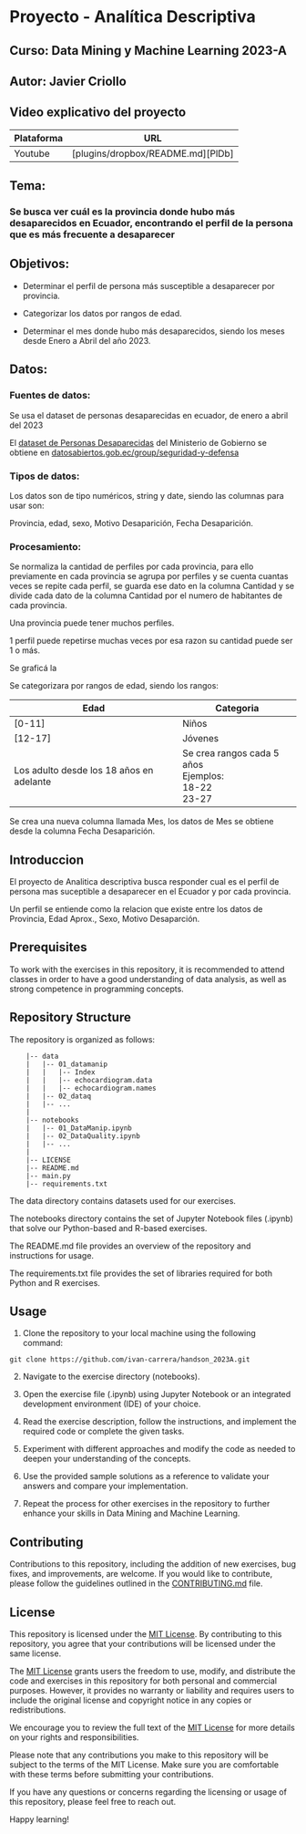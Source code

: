 # Proyecto - Analítica Descriptiva

## Curso: Data Mining y Machine Learning 2023-A

## Autor: Javier Criollo

## Video explicativo del proyecto

| Plataforma | URL |
| ------ | ------ |
| Youtube | [plugins/dropbox/README.md][PlDb] |

## Tema: 

### Se busca ver cuál es la provincia donde hubo más desaparecidos en Ecuador, encontrando el perfil de la persona que es más frecuente a desaparecer

## Objetivos:

- Determinar el perfil de persona más susceptible a desaparecer por provincia.

- Categorizar los datos por rangos de edad.

- Determinar el mes donde hubo más desaparecidos, siendo los meses desde Enero a Abril del año 2023.

## Datos:

### Fuentes de datos:

Se usa el dataset de personas desaparecidas en ecuador, de enero a abril del 2023

El [dataset de Personas Desaparecidas](https://www.datosabiertos.gob.ec/dataset/personas-desaparecidas) del Ministerio de Gobierno se obtiene en [datosabiertos.gob.ec/group/seguridad-y-defensa](https://www.datosabiertos.gob.ec/group/seguridad-y-defensa) 

### Tipos de datos:

Los datos son de tipo numéricos, string y date, siendo las columnas para usar son:

Provincia, edad, sexo, Motivo Desaparición, Fecha Desaparición.

### Procesamiento:

Se normaliza la cantidad de perfiles por cada provincia, para ello previamente en cada provincia se agrupa por perfiles y se cuenta cuantas veces se repite cada perfil, se guarda ese dato en la columna Cantidad y se divide cada dato de la columna Cantidad por el numero de habitantes de cada provincia. 

Una provincia puede tener muchos perfiles.

1 perfil puede repetirse muchas veces por esa razon su cantidad puede ser 1 o más.

Se graficá la 

Se categorizara por rangos de edad, siendo los rangos:

| Edad  | Categoria |
| ------ | ------ |
| [0-11] | Niños |
| [12-17] | Jóvenes |
| Los adulto desde los 18 años en adelante |  Se crea rangos cada 5 años<br>Ejemplos:<br>18-22<br>23-27 |

Se crea una nueva columna llamada Mes, los datos de Mes se obtiene desde la columna Fecha Desaparición.

## Introduccion 

El proyecto de Analitica descriptiva busca responder cual es el perfil de persona mas suceptible a desaparecer en el Ecuador y por cada provincia.

Un perfil se entiende como la relacion que existe entre los datos de Provincia, Edad Aprox., Sexo, Motivo Desaparción.

## Prerequisites

To work with the exercises in this repository, it is recommended to attend classes in order to have a good understanding of data analysis, as well as strong competence in programming concepts.

## Repository Structure

The repository is organized as follows:

```
    |-- data
    |   |-- 01_datamanip
    |   |   |-- Index
    |   |   |-- echocardiogram.data
    |   |   |-- echocardiogram.names 
    |   |-- 02_dataq
    |   |-- ...
    |
    |-- notebooks
    |   |-- 01_DataManip.ipynb
    |   |-- 02_DataQuality.ipynb
    |   |-- ...
    |
    |-- LICENSE
    |-- README.md
    |-- main.py
    |-- requirements.txt
```

The data directory contains datasets used for our exercises.

The notebooks directory contains the set of Jupyter Notebook files (.ipynb) that solve our Python-based and R-based exercises.

The README.md file provides an overview of the repository and instructions for usage.

The requirements.txt file provides the set of libraries required for both Python and R exercises.

## Usage

1. Clone the repository to your local machine using the following command:

```
git clone https://github.com/ivan-carrera/handson_2023A.git
```

2. Navigate to the exercise directory (notebooks).

3. Open the exercise file (.ipynb) using Jupyter Notebook or an integrated development environment (IDE) of your choice.

4. Read the exercise description, follow the instructions, and implement the required code or complete the given tasks.

5. Experiment with different approaches and modify the code as needed to deepen your understanding of the concepts.

6. Use the provided sample solutions as a reference to validate your answers and compare your implementation.

7. Repeat the process for other exercises in the repository to further enhance your skills in Data Mining and Machine Learning.

## Contributing

Contributions to this repository, including the addition of new exercises, bug fixes, and improvements, are welcome. If you would like to contribute, please follow the guidelines outlined in the [CONTRIBUTING.md](CONTRIBUTING.md) file.

## License

This repository is licensed under the [MIT License](LICENSE). By contributing to this repository, you agree that your contributions will be licensed under the same license.

The [MIT License](LICENSE) grants users the freedom to use, modify, and distribute the code and exercises in this repository for both personal and commercial purposes. However, it provides no warranty or liability and requires users to include the original license and copyright notice in any copies or redistributions.

We encourage you to review the full text of the [MIT License](LICENSE) for more details on your rights and responsibilities.

Please note that any contributions you make to this repository will be subject to the terms of the MIT License. Make sure you are comfortable with these terms before submitting your contributions.

If you have any questions or concerns regarding the licensing or usage of this repository, please feel free to reach out.

Happy learning!